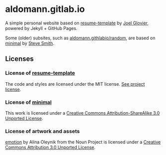 # aldomann.gitlab.io

A simple personal website based on [resume-template](https://github.com/jglovier/resume-template) by  [Joel Glovier](https://github.com/jglovier), powered by Jekyll + GitHub Pages.

Some (older) subsites, such as [aldomann.githlabio/random](aldomann.gitlab.io/random), are based on [minimal](https://github.com/orderedlist/minimal) by [Steve Smith](https://github.com/orderedlist).

## Licenses

### License of [resume-template](https://github.com/jglovier/resume-template)

The code and styles are licensed under the MIT license. [See project license](LICENSE).

### License of [minimal](https://github.com/orderedlist/minimal)

This work is licensed under a [Creative Commons Attribution-ShareAlike 3.0 Unported License](http://creativecommons.org/licenses/by-sa/3.0/).

### License of artwork and assets

[emotion](https://thenounproject.com/dorxela/collection/emotion/) by Alina Oleynik from the Noun Project is licensed under a [Creative Commons Attribution 3.0 Unported License](http://creativecommons.org/licenses/by/3.0/).

